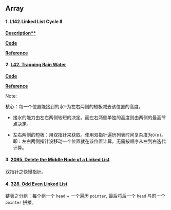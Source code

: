 ## Array

#### 1. L142.Linked List Cycle II

**[Description**](https://leetcode.com/problems/linked-list-cycle-ii/description/)**

**[Code](./142.linked-list-cycle-ii.py)**

**[Reference](https://programmercarl.com/0142.%E7%8E%AF%E5%BD%A2%E9%93%BE%E8%A1%A8II.html)**



#### 2. [L42. Trapping Rain Water](https://leetcode.com/problems/trapping-rain-water/)

**[Code](./42.%20Trapping%20Rain%20Water.py)**

**[Reference](https://www.youtube.com/watch?v=ZI2z5pq0TqA)**

Note:

核心：每一个位置能接到的水💦为左右两侧的短板减去该位置的高度。

- 接水的能力由左右两侧较短的决定。而左右两侧单独的高度则由两侧的最高节点决定。

- 左右两侧的短板：用双指针来获取。使用双指针遍历列表时间复杂度为`O(n)`。即：左右两侧指针没移动一个位置就在该位置计算，无需按顺序从左到右迭代计算。

#### 3. [2095. Delete the Middle Node of a Linked List](https://leetcode.com/problems/delete-the-middle-node-of-a-linked-list/description/?envType=study-plan-v2&envId=leetcode-75)

双指针之快慢指针。

#### 4. [328. Odd Even Linked List](https://leetcode.com/problems/odd-even-linked-list/description/?envType=study-plan-v2&envId=leetcode-75)

链表之分组：每个组一个 `head` + 一个遍历 `pointer`, 最后将后一个 `head` 与前一个 `pointer` 拼接。